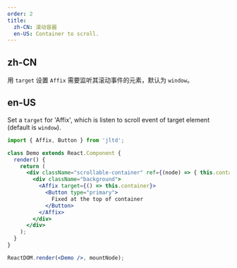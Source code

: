 ```yaml
---
order: 2
title:
  zh-CN: 滚动容器
  en-US: Container to scroll.
---
```


## zh-CN

用 `target` 设置 `Affix` 需要监听其滚动事件的元素，默认为 `window`。

## en-US

Set a `target` for 'Affix', which is listen to scroll event of target element (default is `window`).

````jsx
import { Affix, Button } from 'jltd';

class Demo extends React.Component {
  render() {
    return (
      <div className="scrollable-container" ref={(node) => { this.container = node; }}>
        <div className="background">
          <Affix target={() => this.container}>
            <Button type="primary">
              Fixed at the top of container
            </Button>
          </Affix>
        </div>
      </div>
    );
  }
}

ReactDOM.render(<Demo />, mountNode);
````

<style>
#components-affix-demo-target .scrollable-container {
  height: 100px;
  overflow-y: scroll;
}
#components-affix-demo-target .background {
  padding-top: 60px;
  height: 300px;
  background-image: url('https://zos.alipayobjects.com/rmsportal/RmjwQiJorKyobvI.jpg');
}
</style>
